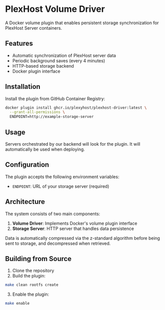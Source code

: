 # PlexHost Volume Driver

A Docker volume plugin that enables persistent storage synchronization for PlexHost Server containers.

## Features

- Automatic synchronization of PlexHost server data
- Periodic background saves (every 4 minutes)
- HTTP-based storage backend
- Docker plugin interface

## Installation

Install the plugin from GitHub Container Registry:

```bash
docker plugin install ghcr.io/plexyhost/plexhost-driver:latest \
  --grant-all-permissions \
  ENDPOINT=http://example-storage-server
```

## Usage

Servers orchestrated by our backend will look for the plugin. It will automatically be used when deploying.

## Configuration

The plugin accepts the following environment variables:

- `ENDPOINT`: URL of your storage server (required)

## Architecture

The system consists of two main components:

1. **Volume Driver**: Implements Docker's volume plugin interface
2. **Storage Server**: HTTP server that handles data persistence

Data is automatically compressed via the z-standard algorithm before being sent to storage, and decompressed when retrieved.

## Building from Source

1. Clone the repository
2. Build the plugin:

```bash
make clean rootfs create
```

3. Enable the plugin:

```bash
make enable
```
